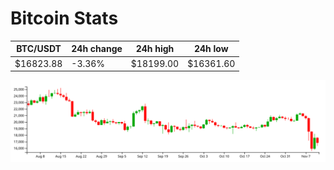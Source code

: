 # Bitcoin Stats

BTC/USDT|24h change|24h high|24h low|
|---|---|---|---|
|$16823.88|-3.36%|$18199.00|$16361.60|

<img src="./chart.svg">
